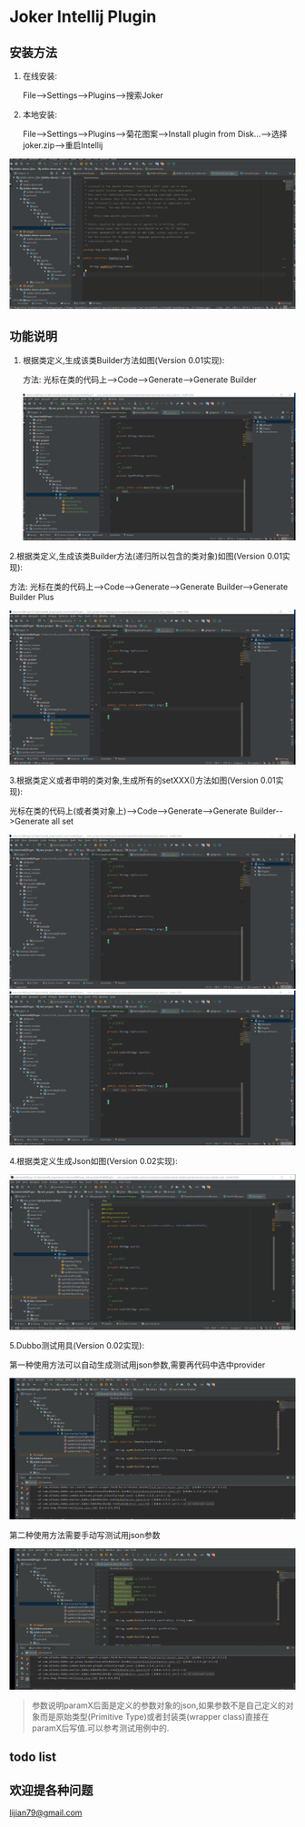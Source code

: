 # Joker Intellij Plugin

## 安装方法

1. 在线安装:

   File-->Settings-->Plugins-->搜索Joker
2. 本地安装:

   File-->Settings-->Plugins-->菊花图案-->Install plugin from Disk...-->选择joker.zip-->重启Intellij

![](./readme/install_plugin.gif)

## 功能说明

1. 根据类定义,生成该类Builder方法如图(Version 0.01实现):

   方法: 光标在类的代码上-->Code-->Generate-->Generate Builder

   ![readme\genBuilder](./readme/genBuilder.gif)

2.根据类定义,生成该类Builder方法(递归所以包含的类对象)如图(Version 0.01实现):

方法: 光标在类的代码上-->Code-->Generate-->Generate Builder-->Generate Builder Plus

![](./readme/genBuilderPlus.gif)

3.根据类定义或者申明的类对象,生成所有的setXXX()方法如图(Version 0.01实现):

光标在类的代码上(或者类对象上)-->Code-->Generate-->Generate Builder-->Generate all set

![readme\genGeter1](./readme/genGeter1.gif)
![readme\genGeter2](./readme/genGeter2.gif)

4.根据类定义生成Json如图(Version 0.02实现):

![conver2java](./readme/convert2java.gif)



5.Dubbo测试用具(Version 0.02实现):

第一种使用方法可以自动生成测试用json参数,需要再代码中选中provider

![testDubbo1](./readme/testDubbo1.gif)



第二种使用方法需要手动写测试用json参数

![TestDubbo2](./readme/testDubbo2.gif)

> 参数说明paramX后面是定义的参数对象的json,如果参数不是自己定义的对象而是原始类型(Primitive Type)或者封装类(wrapper class)直接在paramX后写值.可以参考测试用例中的.



## todo list

## 欢迎提各种问题

lijian79@gmail.com
